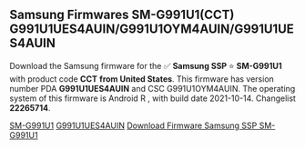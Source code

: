<h2>Samsung Firmwares SM-G991U1(CCT) G991U1UES4AUIN/G991U1OYM4AUIN/G991U1UES4AUIN</h2>
Download the Samsung firmware for the ✅ <strong>Samsung SSP </strong> ⭐ <strong>SM-G991U1</strong> with product code <strong>CCT</strong> <strong> from United States</strong>. This firmware has version number PDA <strong>G991U1UES4AUIN</strong> and CSC G991U1OYM4AUIN. The operating system of this firmware is Android R , with build date 2021-10-14. Changelist <strong>22265714</strong>.


[SM-G991U1](https://samfirm.shop/samsung/model/SM-G991U1)
[G991U1UES4AUIN](https://samfirm.shop/samsung/pda/G991U1UES4AUIN)
[Download Firmware Samsung SSP SM-G991U1](https://samfirm.shop/samsung/firmware/464972)

